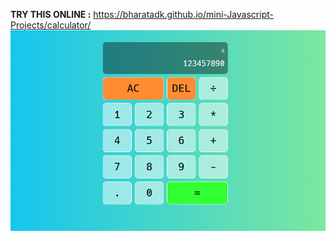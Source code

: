 **TRY THIS ONLINE :** https://bharatadk.github.io/mini-Javascript-Projects/calculator/
\
<img src="https://github.com/bharatadk/mini-Javascript-Projects/blob/main/calculator/screenshot.png">
